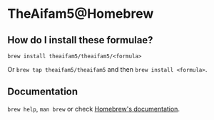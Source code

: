 # TheAifam5@Homebrew

## How do I install these formulae?

`brew install theaifam5/theaifam5/<formula>`

Or `brew tap theaifam5/theaifam5` and then `brew install <formula>`.

## Documentation

`brew help`, `man brew` or check [Homebrew's documentation](https://docs.brew.sh).
